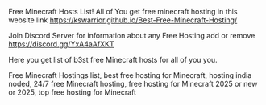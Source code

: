 Free Minecraft Hosts List!
All of You get free minecraft hosting in this website link https://kswarrior.github.io/Best-Free-Minecraft-Hosting/


Join Discord Server for information about any Free Hosting add or remove https://discord.gg/YxA4aAfXKT


Here you get list of b3st free Minecraft hosts for all of you you.

Free Minecraft Hostings list, best free hosting for Minecraft, hosting india noded, 24/7 free Minecraft hosting, free hosting for Minecraft 2025 or new or 2025, top free hosting for Minecraft
